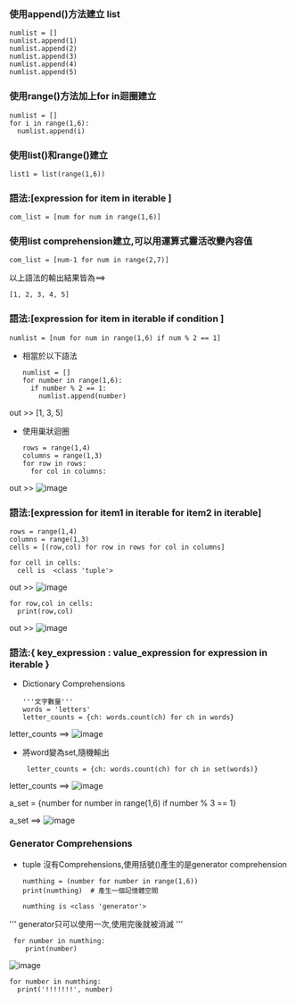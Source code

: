### 使用append()方法建立 list

    numlist = []
    numlist.append(1)
    numlist.append(2)
    numlist.append(3)
    numlist.append(4)
    numlist.append(5)

### 使用range()方法加上for in迴圈建立

    numlist = []
    for i in range(1,6):
      numlist.append(i)

### 使用list()和range()建立

    list1 = list(range(1,6))

### 語法:[expression for item in iterable ]    

    com_list = [num for num in range(1,6)]

### 使用list comprehension建立,可以用運算式靈活改變內容值

    com_list = [num-1 for num in range(2,7)]


以上語法的輸出結果皆為==>    

    [1, 2, 3, 4, 5]



### 語法:[expression for item in iterable if condition ]

    numlist = [num for num in range(1,6) if num % 2 == 1]

* 相當於以下語法

      numlist = []
      for number in range(1,6):
        if number % 2 == 1:
          numlist.append(number)
  
out >> [1, 3, 5]

* 使用巢狀迴圈    

      rows = range(1,4)
      columns = range(1,3)
      for row in rows:
        for col in columns:
          
out >> ![image](https://user-images.githubusercontent.com/112489587/210942573-15cfbe88-b909-4aca-85ed-1e712f54b73d.png)


### 語法:[expression for item1 in iterable for item2 in iterable]

    rows = range(1,4)
    columns = range(1,3)
    cells = [(row,col) for row in rows for col in columns]

    for cell in cells:
      cell is  <class 'tuple'>

out >> ![image](https://user-images.githubusercontent.com/112489587/210942722-9a6970f7-06b2-4a44-82c0-416ac0f13ad9.png)

    for row,col in cells:
      print(row,col)
      
out >> ![image](https://user-images.githubusercontent.com/112489587/210942573-15cfbe88-b909-4aca-85ed-1e712f54b73d.png)   



### 語法:{ key_expression : value_expression for expression in iterable }
* Dictionary Comprehensions

      '''文字數量'''
      words = 'letters'
      letter_counts = {ch: words.count(ch) for ch in words}

letter_counts ==>
 ![image](https://user-images.githubusercontent.com/112489587/210942933-780b57b3-ff37-4c2a-8b13-023e0443cc39.png)


*  將word變為set,隨機輸出

        letter_counts = {ch: words.count(ch) for ch in set(words)}

letter_counts ==>
![image](https://user-images.githubusercontent.com/112489587/210943110-d2615eeb-4ff7-4503-8022-386b7260790b.png)



a_set = {number for number in range(1,6) if number % 3 == 1}

a_set ==>
![image](https://user-images.githubusercontent.com/112489587/210943241-1e845ab0-a547-4568-8783-bdfdd0a17d98.png)


### Generator Comprehensions

* tuple 沒有Comprehensions,使用括號()產生的是generator comprehension

      numthing = (number for number in range(1,6))
      print(numthing)  # 產生一個記憶體空間

      numthing is <class 'generator'>


''' generator只可以使用一次,使用完後就被消滅 '''
     
     for number in numthing:
        print(number)

![image](https://user-images.githubusercontent.com/112489587/210943445-b17d6f6a-8801-480a-9bc2-df346d1e0134.png)

    for number in numthing:
      print('!!!!!!!', number)

